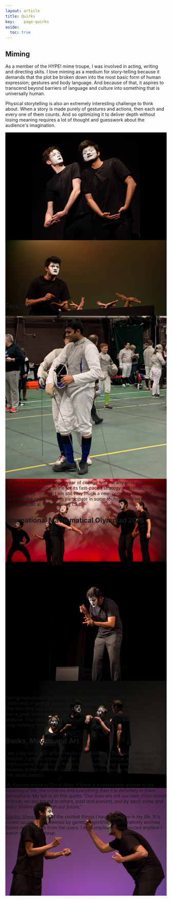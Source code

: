 ```yaml
---
layout: article
title: Quirks
key:    page-quirks
aside:
  toc: true
---
```


<style>
  .swiper-mime {
    height: 500px;
  }
  .swiper-mime .swiper__slide {
    display: flex;
    align-items: center;
    justify-content: center;
    font-size: 3rem;
    color: #fff;
  }
  .swiper-mime .swiper__slide:nth-child(n) {
    background-color: #000;
  }
</style>

## Miming
As a member of the HYPE! mime troupe, I was involved in acting, writing and directing skits. I love miming as a medium for story-telling because it demands that the plot be broken down into the most basic form of human expression; gestures and body language. And because of that, it aspires to transcend beyond barriers of language and culture into something that is universally human. 

Physical storytelling is also an extremely interesting challenge to think about. When a story is made purely of gestures and actions, then each and every one of them counts. And so optimizing it to deliver depth without losing meaning requires a lot of thought and guesswork about the audience's imagination. 

<div class="swiper my-3 swiper-mime swiper-mime--0">
  <div class="swiper__wrapper">
    <div class="swiper__slide"><img class="lightbox-ignore" src="/assets/images/mime/1.jpg"/></div>
    <div class="swiper__slide"><img class="lightbox-ignore" src="/assets/images/mime/3.jpg"/></div>
    <div class="swiper__slide"><img class="lightbox-ignore" src="/assets/images/mime/4.jpg"/></div>
    <div class="swiper__slide"><img class="lightbox-ignore" src="/assets/images/mime/5.jpg"/></div>
    <div class="swiper__slide"><img class="lightbox-ignore" src="/assets/images/mime/6.jpg"/></div>
    <div class="swiper__slide"><img class="lightbox-ignore" src="/assets/images/mime/7.jpg"/></div>
    <div class="swiper__slide"><img class="lightbox-ignore" src="/assets/images/mime/8.jpg"/></div>
  </div>
  <!-- <div class="swiper__pagination"></div> -->
  <div class="swiper__button swiper__button--prev fas fa-chevron-left"></div>
  <div class="swiper__button swiper__button--next fas fa-chevron-right"></div>
  <!-- <div class="swiper-scrollbar"></div> -->
</div>

## Fencing

<div class="grid-container">
  <div class="grid grid--p-3">

  <div class="cell cell--shrink">
  <img class="image image--xl" src="/assets/images/fencing/1.jpg"/>
  </div>

  <div class="cell cell--auto">
  I started fencing sophomore year of college without any prior experience. Fencing is fascinating to me for its fast-paced strategy and reliance on quick reflexes. Though I am still very much a new-comer to this sport, I have had the opportunity to participate in some tournaments on behalf of the Foil Squad at Tufts Fencing Club.
  </div>

  </div>
</div>

## International Mathematical Olympiad 2016
<div class="hero hero--dark" style='height: 500px; background-image: url("/assets/images/imo.jpg");'>
</div>

During highschool I was heavily involved in math competitions. This culminated in getting selected for the national Pakistani team for IMO 2016. The selection and training was an intense, grueling process but overall it was a great learning experience about mathematical problem solving and analysis. The camps and the competition are also a source of some of my long-standing friendships.

## Books, Movies and Art
I am a big fan of the written works of Bulleh Shah, Douglas Adams and Terry Pratchet. I greatly appreciate their unique and whimsical approach to life and humanity. I also enjoy the irony that there is way more in common between Bulleh (a devout Sufi) and Douglas (an equally devout atheist) than one would expect.

My favorite movie is Cloud Atlas. If there is a reasonable answer to the meaning of life, the universe and everything then it is definitely in there somewhere. My bet is on this quote: *"Our lives are not our own. From womb to tomb, we are bound to others, past and present, and by each crime and every kindness, we birth our future."*

[Electric Sheep](https://electricsheep.org/) is one of the coolest things I have ever seen in my life. It is crowd-sourced art powered by genetic algorithms that iteratively evolves based on feedback from the users. I am completely mesmerized anytime I watch any of the *sheep*.


<script>
  {%- include scripts/lib/swiper.js -%}
  var SOURCES = window.TEXT_VARIABLES.sources;
  window.Lazyload.js(SOURCES.jquery, function() {
    $('.swiper-mime--0').swiper();
  });
</script>